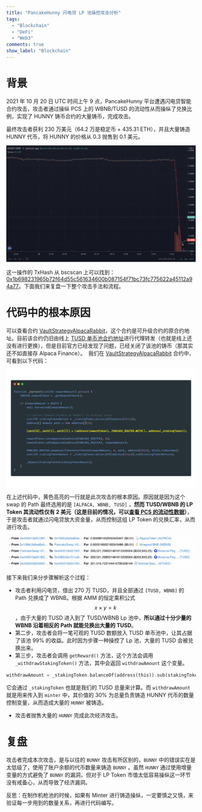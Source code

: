 ```yaml
---
title: "PancakeHunny 闪电贷 LP 池操控攻击分析"
tags:
  - "Blockchain"
  - "DeFi"
  - "Web3"
comments: true
show_label: "Blockchain"
---
```


# 背景

2021 年 10 月 20 日 UTC 时间上午 9 点，PancakeHunny 平台遭遇闪电贷智能合约攻击，攻击者通过操纵 PCS 上的 WBNB/TUSD 的流动性从而操纵了兑换比例，实现了 HUNNY 铸币合约的大量铸币，完成攻击。

最终攻击者获利 230 万美元（64.2 万是稳定币 + 435.31 ETH），并且大量铸造 HUNNY 代币，将 HUNNY 的价格从 0.3 抛售到 0.1 美元。
​

![](https://raw.githubusercontent.com/Desgard/img/master/img/1635583246116-9c41c78d-cfc2-4008-8ad1-2682ae038fe4.png)

这一操作的 TxHash 从 bscscan 上可以找到：[0x1b698231965b72f64d55c561634600b087154f71bc73fc775622a45112a94a77](https://bscscan.com/tx/0x1b698231965b72f64d55c561634600b087154f71bc73fc775622a45112a94a77)。
​
下面我们来复盘一下整个攻击手法和流程。

# 代码中的根本原因

可以查看合约 [VaultStrategyAlpacaRabbit](https://bscscan.com/address/0x27d4ca4bb855e435959295ec273fa16fe8caea14#code)，这个合约是可升级合约的原合约地址。目前该合约仍旧由线上 [TUSD 单币池合约地址](https://bscscan.com/address/0xef43313e8218f25fe63d5ae76d98182d7a4797cc)进行代理转发（也就是线上还没有进行更换），但是目前官方已经发现了问题，已经关闭了该池的铸币（那其实还不如直接存 Alpaca Finance）。
​
我们在 [VaultStrategyAlpacaRabbit](https://bscscan.com/address/0x27d4ca4bb855e435959295ec273fa16fe8caea14#code) 合约中，可看到以下代码：

![](https://raw.githubusercontent.com/Desgard/img/master/img/1635956502729-dab865ce-a8bc-4ee7-9104-991739decb3b.png)
​

在上述代码中，黄色高亮的一行就是此次攻击的根本原因。原因就是因为这个 swap 的 Path 最终选用的是 `[ALPACA, WBNB, TUSD]` ，**然而 TUSD/WBNB 的 LP Token 其流动性仅有 2 美元（这是目前的情况，可以**[**查看 PCS 的流动性数据**](https://pancakeswap.finance/info/pool/0x1b011a21c02194a449e32f729489d299f907e71a)**）**，于是攻击者就通过闪电贷放大资金量，从而控制这组 LP Token 的兑换汇率，从而进行攻击。
​

![](https://raw.githubusercontent.com/Desgard/img/master/img/1635957697293-931a04a8-5b51-416f-999b-f2a7fe26ab52.png)

接下来我们来分步骤解析这个过程：
​

- 攻击者利用闪电贷，借出 270 万 TUSD，并且全部通过 `[TUSD, WBNB]` 的 Path 兑换成了 WBNB。根据 AMM 的恒定乘积公式 $$x \times y = k$$ ，由于大量的 TUSD 进入到了 TUSD/WBNB Lp 池中，**所以通过十分少量的 WBNB 沿着相反的 Path 就能兑换出大量的 TUSD**。
- 第二步，攻击者会将一笔可观的 TUSD 数额放入 TUSD 单币池中，让其占据了该池 99% 的收益。此时因为步骤一种操控了 Lp 池，大量的 TUSD 会被兑换出来。
- 第三步，攻击者会调用 `getReward()` 方法，这个方法会调用 `_withdrawStakingToken()` 方法，其中会返回 `withdrawAmount` 这个变量。

```rust
withdrawAmount = _stakingToken.balanceOf(address(this)).sub(stakingTokenBefore);
```

它会通过 `_stakingToken` 也就是我们的 TUSD 总量来计算。而 `withdrawAmount` 就是用来传入到 `minter` 中，其价值的 30% 为总量负责铸造 HUNNY 代币的数量控制变量，从而造成大量的 `HUNNY` 被铸造。

- 攻击者抛售大量的 `HUNNY` 完成此次经济攻击。

# 复盘

攻击者完成本次攻击，是与以往的 `BUNNY` 攻击有所区别的，`BUNNY` 中的错误实在是太低级了，使用了账户余额的代币数量来铸造 `BUNNY` 。虽然 `HUNNY` 通过使用增量变量的方式避免了 `BUNNY` 的漏洞，但对于 LP Token 市值太低容易操纵这一环节没有戒备心，从而导致了经济漏洞。
​

反思：在制作机枪池的时候，如果有 Minter 进行铸造操纵，一定要慎之又慎，来验证每一步用到的数量关系，再进行代码编写。
